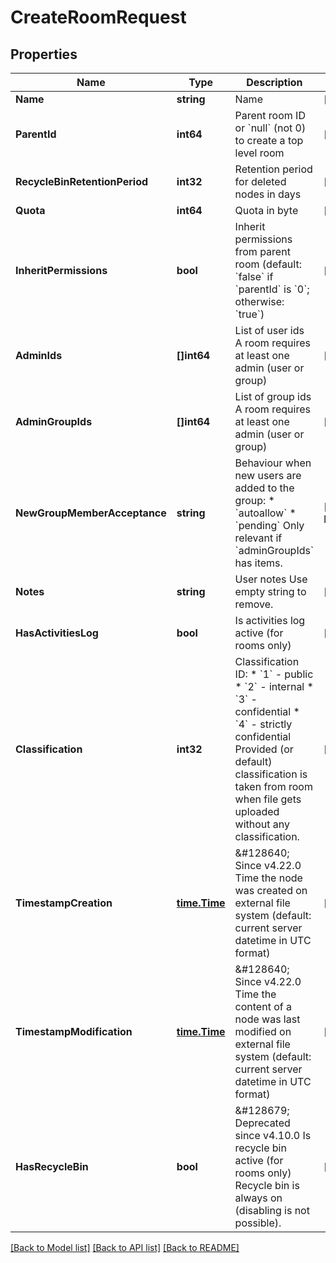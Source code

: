 # CreateRoomRequest

## Properties
Name | Type | Description | Notes
------------ | ------------- | ------------- | -------------
**Name** | **string** | Name | [default to null]
**ParentId** | **int64** | Parent room ID or &#x60;null&#x60; (not 0) to create a top level room | [optional] [default to null]
**RecycleBinRetentionPeriod** | **int32** | Retention period for deleted nodes in days | [optional] [default to null]
**Quota** | **int64** | Quota in byte | [optional] [default to null]
**InheritPermissions** | **bool** | Inherit permissions from parent room  (default: &#x60;false&#x60; if &#x60;parentId&#x60; is &#x60;0&#x60;; otherwise: &#x60;true&#x60;) | [optional] [default to null]
**AdminIds** | **[]int64** | List of user ids  A room requires at least one admin (user or group) | [optional] [default to null]
**AdminGroupIds** | **[]int64** | List of group ids  A room requires at least one admin (user or group) | [optional] [default to null]
**NewGroupMemberAcceptance** | **string** | Behaviour when new users are added to the group:  * &#x60;autoallow&#x60;  * &#x60;pending&#x60;    Only relevant if &#x60;adminGroupIds&#x60; has items. | [optional] [default to NEW_GROUP_MEMBER_ACCEPTANCE.AUTOALLOW]
**Notes** | **string** | User notes  Use empty string to remove. | [optional] [default to null]
**HasActivitiesLog** | **bool** | Is activities log active (for rooms only) | [optional] [default to true]
**Classification** | **int32** | Classification ID:  * &#x60;1&#x60; - public  * &#x60;2&#x60; - internal  * &#x60;3&#x60; - confidential  * &#x60;4&#x60; - strictly confidential    Provided (or default) classification is taken from room  when file gets uploaded without any classification. | [optional] [default to CLASSIFICATION.2_]
**TimestampCreation** | [**time.Time**](time.Time.md) | &amp;#128640; Since v4.22.0  Time the node was created on external file system  (default: current server datetime in UTC format) | [optional] [default to null]
**TimestampModification** | [**time.Time**](time.Time.md) | &amp;#128640; Since v4.22.0  Time the content of a node was last modified on external file system  (default: current server datetime in UTC format) | [optional] [default to null]
**HasRecycleBin** | **bool** | &amp;#128679; Deprecated since v4.10.0  Is recycle bin active (for rooms only)  Recycle bin is always on (disabling is not possible). | [optional] [default to null]

[[Back to Model list]](../README.md#documentation-for-models) [[Back to API list]](../README.md#documentation-for-api-endpoints) [[Back to README]](../README.md)

